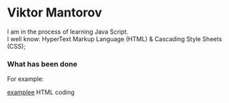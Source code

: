 Viktor Mantorov
================== 
<p>I am in the process of learning Java Script.<br/>
I well know: HyperText Markup Language (HTML) & Cascading Style Sheets (CSS);</p>

<h3>What has been done</h3>

<p>For example:</p>
<a href='http://bik-top.github.com'>examplee</a> HTML coding
